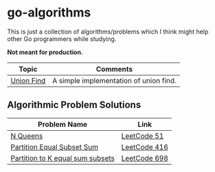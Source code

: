 # go-algorithms

This is just a collection of algorithms/problems which I think might help other Go programmers while studying. 

**Not meant for production.**

| Topic | Comments |
| --- | --- |
| [Union Find](https://github.com/deepakborania/go-algorithms/tree/master/unionfind) | A simple implementation of union find. |

## Algorithmic Problem Solutions
| Problem Name | Link |
| --- | --- |
| [N Queens](https://github.com/deepakborania/go-algorithms/tree/master/algorithms/nqueens) | [LeetCode 51](https://leetcode.com/problems/n-queens/) |
| [Partition Equal Subset Sum](https://github.com/deepakborania/go-algorithms/tree/master/problems/kequalsumsubsets) | [LeetCode 416](https://leetcode.com/problems/partition-equal-subset-sum/) |
| [Partition to K equal sum subsets](https://github.com/deepakborania/go-algorithms/tree/master/algorithms/kequalsumsubsets) | [LeetCode 698](https://leetcode.com/problems/partition-to-k-equal-sum-subsets/) |
